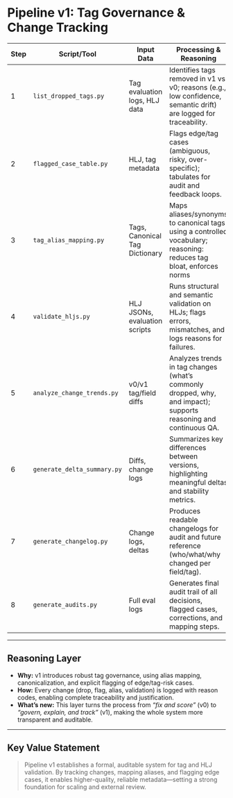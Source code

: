 # Pipeline v1: Tag Governance & Change Tracking

| Step | Script/Tool                 | Input Data                     | Processing & Reasoning                                                                                              | Output                          |
| ---- | --------------------------- | ------------------------------ | ------------------------------------------------------------------------------------------------------------------- | ------------------------------- |
| 1    | `list_dropped_tags.py`      | Tag evaluation logs, HLJ data  | Identifies tags removed in v1 vs v0; reasons (e.g., low confidence, semantic drift) are logged for traceability.    | Dropped tags report             |
| 2    | `flagged_case_table.py`     | HLJ, tag metadata              | Flags edge/tag cases (ambiguous, risky, over-specific); tabulates for audit and feedback loops.                     | Flagged tag case table          |
| 3    | `tag_alias_mapping.py`      | Tags, Canonical Tag Dictionary | Maps aliases/synonyms to canonical tags using a controlled vocabulary; reasoning: reduces tag bloat, enforces norms | Canonicalized tags, alias logs  |
| 4    | `validate_hljs.py`          | HLJ JSONs, evaluation scripts  | Runs structural and semantic validation on HLJs; flags errors, mismatches, and logs reasons for failures.           | Validation report, error logs   |
| 5    | `analyze_change_trends.py`  | v0/v1 tag/field diffs          | Analyzes trends in tag changes (what’s commonly dropped, why, and impact); supports reasoning and continuous QA.    | Change trend summary, plots     |
| 6    | `generate_delta_summary.py` | Diffs, change logs             | Summarizes key differences between versions, highlighting meaningful deltas and stability metrics.                  | Delta summary table, highlights |
| 7    | `generate_changelog.py`     | Change logs, deltas            | Produces readable changelogs for audit and future reference (who/what/why changed per field/tag).                   | Changelog                       |
| 8    | `generate_audits.py`        | Full eval logs                 | Generates final audit trail of all decisions, flagged cases, corrections, and mapping steps.                        | Audit report, traceable logs    |

---

## Reasoning Layer

* **Why:** v1 introduces robust tag governance, using alias mapping, canonicalization, and explicit flagging of edge/tag-risk cases.
* **How:** Every change (drop, flag, alias, validation) is logged with reason codes, enabling complete traceability and justification.
* **What’s new:** This layer turns the process from *“fix and score”* (v0) to *“govern, explain, and track”* (v1), making the whole system more transparent and auditable.

---

## Key Value Statement

> Pipeline v1 establishes a formal, auditable system for tag and HLJ validation. By tracking changes, mapping aliases, and flagging edge cases, it enables higher-quality, reliable metadata—setting a strong foundation for scaling and external review.
